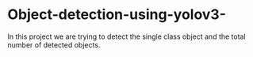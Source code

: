 # Object-detection-using-yolov3-
In this project we are trying to detect the single class object and the total number of detected objects.
